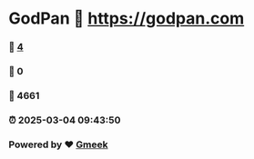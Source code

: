 # GodPan :link: https://godpan.com 
### :page_facing_up: [4](https://godpan.com/tag.html) 
### :speech_balloon: 0 
### :hibiscus: 4661 
### :alarm_clock: 2025-03-04 09:43:50 
### Powered by :heart: [Gmeek](https://github.com/Meekdai/Gmeek)
